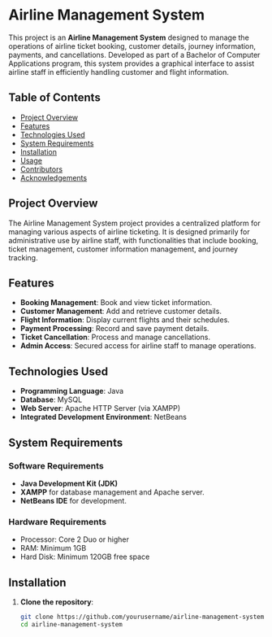 # Airline Management System

This project is an **Airline Management System** designed to manage the operations of airline ticket booking, customer details, journey information, payments, and cancellations. Developed as part of a Bachelor of Computer Applications program, this system provides a graphical interface to assist airline staff in efficiently handling customer and flight information.

## Table of Contents

- [Project Overview](#project-overview)
- [Features](#features)
- [Technologies Used](#technologies-used)
- [System Requirements](#system-requirements)
- [Installation](#installation)
- [Usage](#usage)
- [Contributors](#contributors)
- [Acknowledgements](#acknowledgements)

## Project Overview

The Airline Management System project provides a centralized platform for managing various aspects of airline ticketing. It is designed primarily for administrative use by airline staff, with functionalities that include booking, ticket management, customer information management, and journey tracking.

## Features

- **Booking Management**: Book and view ticket information.
- **Customer Management**: Add and retrieve customer details.
- **Flight Information**: Display current flights and their schedules.
- **Payment Processing**: Record and save payment details.
- **Ticket Cancellation**: Process and manage cancellations.
- **Admin Access**: Secured access for airline staff to manage operations.

## Technologies Used

- **Programming Language**: Java
- **Database**: MySQL
- **Web Server**: Apache HTTP Server (via XAMPP)
- **Integrated Development Environment**: NetBeans

## System Requirements

### Software Requirements
- **Java Development Kit (JDK)**
- **XAMPP** for database management and Apache server.
- **NetBeans IDE** for development.

### Hardware Requirements
- Processor: Core 2 Duo or higher
- RAM: Minimum 1GB
- Hard Disk: Minimum 120GB free space

## Installation

1. **Clone the repository**:
   ```bash
   git clone https://github.com/yourusername/airline-management-system.git
   cd airline-management-system
